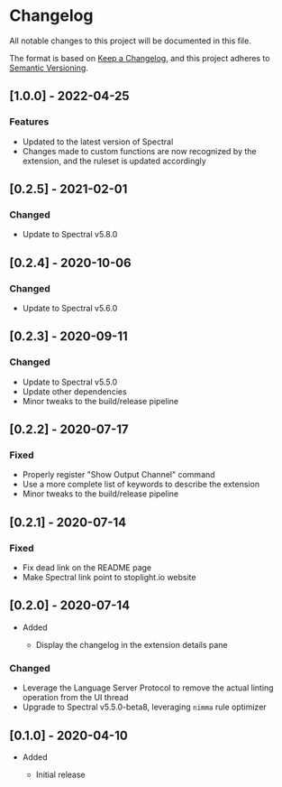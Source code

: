# Changelog

All notable changes to this project will be documented in this file.

The format is based on [Keep a Changelog](https://keepachangelog.com/en/1.0.0/),
and this project adheres to [Semantic Versioning](https://semver.org/spec/v2.0.0.html).

## [1.0.0] - 2022-04-25

### Features

- Updated to the latest version of Spectral 
- Changes made to custom functions are now recognized by the extension, and the ruleset is updated accordingly

## [0.2.5] - 2021-02-01

### Changed

- Update to Spectral v5.8.0

## [0.2.4] - 2020-10-06

### Changed

- Update to Spectral v5.6.0

## [0.2.3] - 2020-09-11

### Changed

- Update to Spectral v5.5.0
- Update other dependencies
- Minor tweaks to the build/release pipeline

## [0.2.2] - 2020-07-17

### Fixed

- Properly register "Show Output Channel" command
- Use a more complete list of keywords to describe the extension
- Minor tweaks to the build/release pipeline

## [0.2.1] - 2020-07-14

### Fixed

- Fix dead link on the README page
- Make Spectral link point to stoplight.io website

## [0.2.0] - 2020-07-14

- Added

  - Display the changelog in the extension details pane

### Changed

- Leverage the Language Server Protocol to remove the actual linting operation from the UI thread
- Upgrade to Spectral v5.5.0-beta8, leveraging `nimma` rule optimizer

## [0.1.0] - 2020-04-10

- Added

  - Initial release
